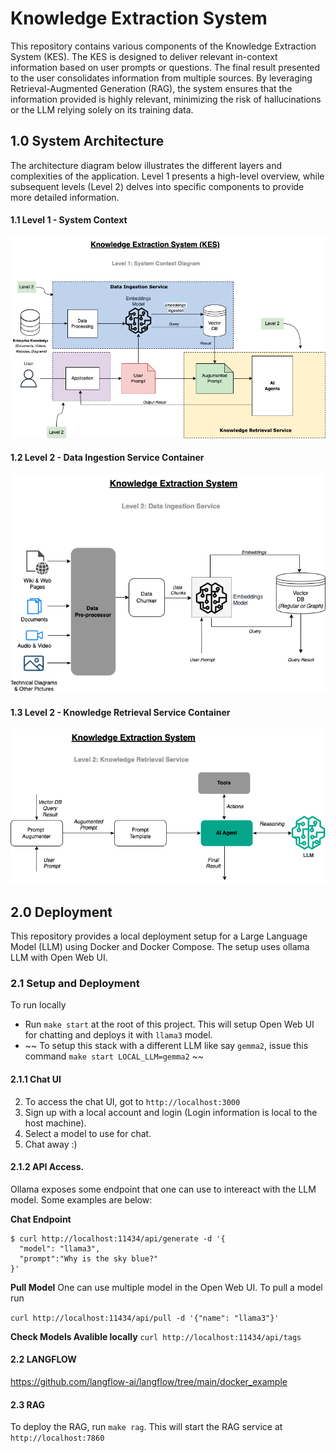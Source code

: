 
# Knowledge Extraction System
This repository contains various components of the Knowledge Extraction System (KES). The KES is designed to deliver relevant in-context information based on user prompts or questions. The final result presented to the user consolidates information from multiple sources. By leveraging Retrieval-Augmented Generation (RAG), the system ensures that the information provided is highly relevant, minimizing the risk of hallucinations or the LLM relying solely on its training data.

## 1.0 System Architecture
The architecture diagram below illustrates the different layers and complexities of the application. Level 1 presents a high-level overview, while subsequent levels (Level 2) delves into specific components to provide more detailed information.

#### 1.1 Level 1 - System Context
![screenshot](arch/SystemContext-L1-Context.png)

#### 1.2 Level 2 - Data Ingestion Service Container
![screenshot](arch/SystemContext-L2-DIS.png)

#### 1.3 Level 2 - Knowledge Retrieval Service Container
![screenshot](arch/SystemContext-L2-KRS.png)


## 2.0 Deployment
This repository provides a local deployment setup for a Large Language Model (LLM) using Docker and Docker Compose. The setup uses ollama LLM with Open Web UI.


### 2.1 Setup and Deployment

To run locally
- Run  `make start` at the root of this project. This will setup Open Web UI for chatting and deploys it with `llama3` model. 
- ~~ To setup this stack with a different LLM like say `gemma2`, issue this command `make start LOCAL_LLM=gemma2` ~~

#### 2.1.1 Chat UI
2. To access the chat UI, got to `http://localhost:3000`
3. Sign up with a local account and login (Login information is local to the host machine).
4. Select a model to use for chat.
5. Chat away :)

#### 2.1.2 API Access.
Ollama exposes some endpoint that one can use to intereact with the LLM model.
Some examples are below:

**Chat Endpoint**
```
$ curl http://localhost:11434/api/generate -d '{
  "model": "llama3",
  "prompt":"Why is the sky blue?"
}'
```

**Pull Model**
One can use multiple model in the Open Web UI. To pull a model run

`curl http://localhost:11434/api/pull -d '{"name": "llama3"}'`

**Check Models Avalible locally**
`curl http://localhost:11434/api/tags`

#### 2.2 LANGFLOW
https://github.com/langflow-ai/langflow/tree/main/docker_example

#### 2.3 RAG
To deploy the RAG, run `make rag`. This will start the RAG service at `http://localhost:7860`

 